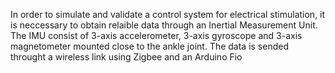 In order to simulate and validate a control system for electrical stimulation, it is neccessary to obtain relaible data through an Inertial Measurement Unit. The IMU consist of 3-axis accelerometer, 3-axis gyroscope and 3-axis magnetometer mounted close to the ankle joint. The data is sended throught a wireless link using Zigbee and an Arduino Fio